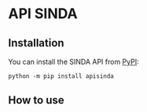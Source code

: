 # API SINDA

## Installation

You can install the SINDA API from [PyPI](https://pypi.org/project/apisinda/):

    python -m pip install apisinda

## How to use